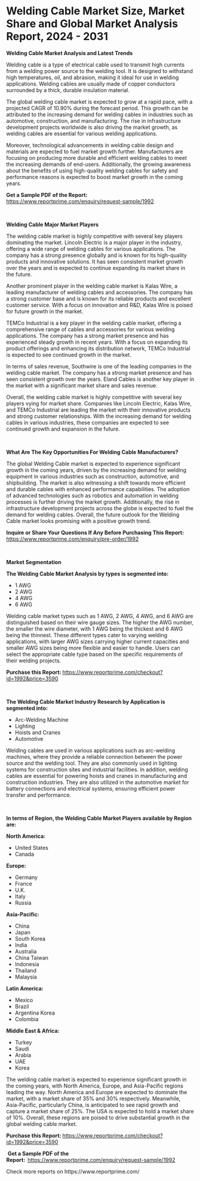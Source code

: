 <p><h1>Welding Cable Market Size, Market Share and Global Market Analysis Report, 2024 - 2031</h1></p><p><strong>Welding Cable Market Analysis and Latest Trends</strong></p>
<p><p>Welding cable is a type of electrical cable used to transmit high currents from a welding power source to the welding tool. It is designed to withstand high temperatures, oil, and abrasion, making it ideal for use in welding applications. Welding cables are usually made of copper conductors surrounded by a thick, durable insulation material.</p><p>The global welding cable market is expected to grow at a rapid pace, with a projected CAGR of 10.90% during the forecast period. This growth can be attributed to the increasing demand for welding cables in industries such as automotive, construction, and manufacturing. The rise in infrastructure development projects worldwide is also driving the market growth, as welding cables are essential for various welding applications.</p><p>Moreover, technological advancements in welding cable design and materials are expected to fuel market growth further. Manufacturers are focusing on producing more durable and efficient welding cables to meet the increasing demands of end-users. Additionally, the growing awareness about the benefits of using high-quality welding cables for safety and performance reasons is expected to boost market growth in the coming years.</p></p>
<p><strong>Get a Sample PDF of the Report:&nbsp;</strong> <a href="https://www.reportprime.com/enquiry/request-sample/1992">https://www.reportprime.com/enquiry/request-sample/1992</a></p>
<p>&nbsp;</p>
<p><strong>Welding Cable Major Market Players</strong></p>
<p><p>The welding cable market is highly competitive with several key players dominating the market. Lincoln Electric is a major player in the industry, offering a wide range of welding cables for various applications. The company has a strong presence globally and is known for its high-quality products and innovative solutions. It has seen consistent market growth over the years and is expected to continue expanding its market share in the future.</p><p>Another prominent player in the welding cable market is Kalas Wire, a leading manufacturer of welding cables and accessories. The company has a strong customer base and is known for its reliable products and excellent customer service. With a focus on innovation and R&D, Kalas Wire is poised for future growth in the market.</p><p>TEMCo Industrial is a key player in the welding cable market, offering a comprehensive range of cables and accessories for various welding applications. The company has a strong market presence and has experienced steady growth in recent years. With a focus on expanding its product offerings and enhancing its distribution network, TEMCo Industrial is expected to see continued growth in the market.</p><p>In terms of sales revenue, Southwire is one of the leading companies in the welding cable market. The company has a strong market presence and has seen consistent growth over the years. Eland Cables is another key player in the market with a significant market share and sales revenue.</p><p>Overall, the welding cable market is highly competitive with several key players vying for market share. Companies like Lincoln Electric, Kalas Wire, and TEMCo Industrial are leading the market with their innovative products and strong customer relationships. With the increasing demand for welding cables in various industries, these companies are expected to see continued growth and expansion in the future.</p></p>
<p>&nbsp;</p>
<p><strong>What Are The Key Opportunities For Welding Cable Manufacturers?</strong></p>
<p><p>The global Welding Cable market is expected to experience significant growth in the coming years, driven by the increasing demand for welding equipment in various industries such as construction, automotive, and shipbuilding. The market is also witnessing a shift towards more efficient and durable cables with enhanced performance capabilities. The adoption of advanced technologies such as robotics and automation in welding processes is further driving the market growth. Additionally, the rise in infrastructure development projects across the globe is expected to fuel the demand for welding cables. Overall, the future outlook for the Welding Cable market looks promising with a positive growth trend.</p></p>
<p><strong>Inquire or Share Your Questions If Any Before Purchasing This Report:</strong> <a href="https://www.reportprime.com/enquiry/pre-order/1992">https://www.reportprime.com/enquiry/pre-order/1992</a></p>
<p>&nbsp;</p>
<p><strong>Market Segmentation</strong></p>
<p><strong>The Welding Cable Market Analysis by types is segmented into:</strong></p>
<p><ul><li>1 AWG</li><li>2 AWG</li><li>4 AWG</li><li>6 AWG</li></ul></p>
<p><p>Welding cable market types such as 1 AWG, 2 AWG, 4 AWG, and 6 AWG are distinguished based on their wire gauge sizes. The higher the AWG number, the smaller the wire diameter, with 1 AWG being the thickest and 6 AWG being the thinnest. These different types cater to varying welding applications, with larger AWG sizes carrying higher current capacities and smaller AWG sizes being more flexible and easier to handle. Users can select the appropriate cable type based on the specific requirements of their welding projects.</p></p>
<p><strong>Purchase this Report:&nbsp;</strong><a href="https://www.reportprime.com/checkout?id=1992&price=3590">https://www.reportprime.com/checkout?id=1992&price=3590</a></p>
<p>&nbsp;</p>
<p><strong>The Welding Cable Market Industry Research by Application is segmented into:</strong></p>
<p><ul><li>Arc-Welding Machine</li><li>Lighting</li><li>Hoists and Cranes</li><li>Automotive</li></ul></p>
<p><p>Welding cables are used in various applications such as arc-welding machines, where they provide a reliable connection between the power source and the welding tool. They are also commonly used in lighting systems for construction sites and industrial facilities. In addition, welding cables are essential for powering hoists and cranes in manufacturing and construction industries. They are also utilized in the automotive market for battery connections and electrical systems, ensuring efficient power transfer and performance.</p></p>
<p>&nbsp;</p>
<p><strong>In terms of Region, the Welding Cable Market Players available by Region are:</strong></p>
<p>
    <p> <strong> North America: </strong>
        <ul>
            <li>United States</li>
            <li>Canada</li>
        </ul>
        </p> 
    <p> <strong> Europe: </strong>
        <ul>
            <li>Germany</li>
            <li>France</li>
            <li>U.K.</li>
            <li>Italy</li>
            <li>Russia</li>
        </ul>
        </p> 
    <p> <strong> Asia-Pacific: </strong>
        <ul>
            <li>China</li>
            <li>Japan</li>
            <li>South Korea</li>
            <li>India</li>
            <li>Australia</li>
            <li>China Taiwan</li>
            <li>Indonesia</li>
            <li>Thailand</li>
            <li>Malaysia</li>
        </ul>
        </p> 
    <p> <strong> Latin America: </strong>
        <ul>
            <li>Mexico</li>
            <li>Brazil</li>
            <li>Argentina Korea</li>
            <li>Colombia</li>
        </ul>
        </p> 
    <p> <strong> Middle East & Africa: </strong>
        <ul>
            <li>Turkey</li>
            <li>Saudi</li>
            <li>Arabia</li>
            <li>UAE</li>
            <li>Korea</li>
        </ul>
    </p>
    </p>
<p><p>The welding cable market is expected to experience significant growth in the coming years, with North America, Europe, and Asia-Pacific regions leading the way. North America and Europe are expected to dominate the market, with a market share of 35% and 30% respectively. Meanwhile, Asia-Pacific, particularly China, is anticipated to see rapid growth and capture a market share of 25%. The USA is expected to hold a market share of 10%. Overall, these regions are poised to drive substantial growth in the global welding cable market.</p></p>
<p><strong>Purchase this Report: </strong><a href="https://www.reportprime.com/checkout?id=1992&price=3590">https://www.reportprime.com/checkout?id=1992&price=3590</a></p>
<p>&nbsp;<strong>Get a Sample PDF of the Report:&nbsp;&nbsp;</strong><a href="https://www.reportprime.com/enquiry/request-sample/1992">https://www.reportprime.com/enquiry/request-sample/1992</a></p>
<p><strong></strong></p>
<p>Check more reports on https://www.reportprime.com/</p>